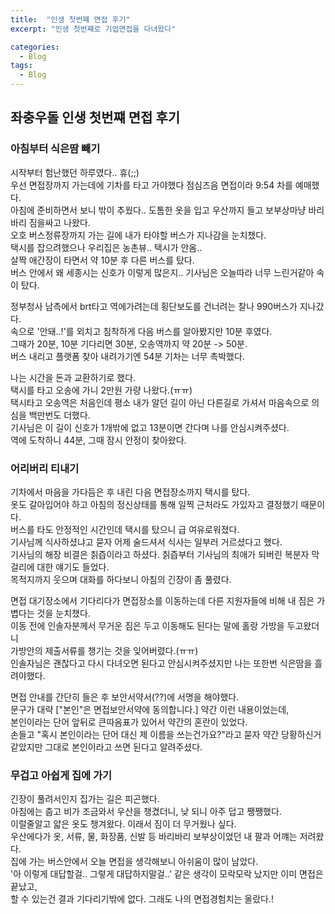 ```yaml
---
title:  "인생 첫번쨰 면접 후기"
excerpt: "인생 첫번쨰로 기업면접을 다녀왔다"

categories:
  - Blog
tags:
  - Blog
---
```

## 좌충우돌 인생 첫번쨰 면접 후기  
### 아침부터 식은땀 빼기  
시작부터 험난했던 하루였다.. 휴(;;)  
우선 면접장까지 가는데에 기차를 타고 가야했다 점심즈음 면접이라 9:54 차를 예매했다.  
아침에 준비하면서 보니 밖이 추웠다.. 도톰한 옷을 입고 우산까지 들고 보부상마냥 바리바리 짐을싸고 나왔다.  
오호 버스정류장까지 가는 길에 내가 타야할 버스가 지나감을 눈치챘다.  
택시를 잡으려했으나 우리집은 농촌뷰.. 택시가 안옴..  
살짝 애간장이 타면서 약 10분 후 다른 버스를 탔다.  
버스 안에서 왜 세종시는 신호가 이렇게 많은지.. 기사님은 오늘따라 너무 느린거같아 속이 탔다.  


정부청사 남측에서 brt타고 역에가려는데 횡단보도를 건너려는 찰나 990버스가 지나갔다.  
속으로 '안돼..!'를 외치고 침착하게 다음 버스를 알아봤지만 10분 후였다.  
그때가 20분, 10분 기다리면 30분, 오송역까지 약 20분 -> 50분.  
버스 내리고 플랫폼 찾아 내려가기엔 54분 기차는 너무 촉박했다.   


나는 시간을 돈과 교환하기로 했다.  
택시를 타고 오송에 가니 2만원 가량 나왔다.(ㅠㅠ)  
택시타고 오송역은 처음인데 평소 내가 알던 길이 아닌 다른길로 가셔서 마음속으로 의심을 백만번도 더했다.  
기사님은 이 길이 신호가 1개밖에 없고 13분이면 간다며 나를 안심시켜주셨다.  
역에 도착하니 44분, 그때 잠시 안정이 찾아왔다.  

### 어리버리 티내기  
기차에서 마음을 가다듬은 후 내린 다음 면접장소까지 택시를 탔다.  
옷도 갈아입어야 하고 아침의 정신상태를 통해 일찍 근처라도 가있자고 결정했기 때문이다.  
버스를 타도 안정적인 시간인데 택시를 탔으니 급 여유로워졌다.  
기사님께 식사하셨냐고 묻자 어제 술드셔서 식사는 일부러 거르셨다고 했다.  
기사님의 해장 비결은 칡즙이라고 하셨다. 칡즙부터 기사님의 최애가 되버린 복분자 막걸리에 대한 얘기도 들었다.  
목적지까지 웃으며 대화를 하다보니 아침의 긴장이 좀 풀렸다.  


면접 대기장소에서 기다리다가 면접장소를 이동하는데 다른 지원자들에 비해 내 짐은 가볍다는 것을 눈치챘다.  
이동 전에 인솔자분께서 무거운 짐은 두고 이동해도 된다는 말에 홀랑 가방을 두고왔더니  
가방안의 제출서류를 챙기는 것을 잊어버렸다.(ㅠㅠ)  
인솔자님은 괜찮다고 다시 다녀오면 된다고 안심시켜주셨지만 나는 또한번 식은땀을 흘려야했다.  


면접 안내를 간단히 들은 후 보안서약서(??)에 서명을 해야했다.  
문구가 대략 ["본인"은 면접보안서약에 동의합니다.] 약간 이런 내용이었는데,  
본인이라는 단어 앞뒤로 큰따옴표가 있어서 약간의 혼란이 있었다.  
손들고 "혹시 본인이라는 단어 대신 제 이름을 쓰는건가요?"라고 묻자 약간 당황하신거같았지만 그대로 본인이라고 쓰면 된다고 알려주셨다.  

### 무겁고 아쉽게 집에 가기  
긴장이 풀려서인지 집가는 길은 피곤했다.  
아침에는 춥고 비가 조금와서 우산을 챙겼더니, 낮 되니 아주 덥고 쨍쨍했다.  
이럴줄알고 얇은 옷도 챙겨왔다. 이래서 짐이 더 무거웠나 싶다.  
우산에다가 옷, 서류, 물, 화장품, 신발 등 바리바리 보부상이었던 내 팔과 어꺠는 저려왔다.  
집에 가는 버스안에서 오늘 면접을 생각해보니 아쉬움이 많이 남았다.  
'아 이렇게 대답할걸.. 그렇게 대답하지말걸..' 같은 생각이 모락모락 났지만 이미 면접은 끝났고,  
할 수 있는건 결과 기다리기밖에 없다.  그래도 나의 면접경험치는 올랐다.!  





